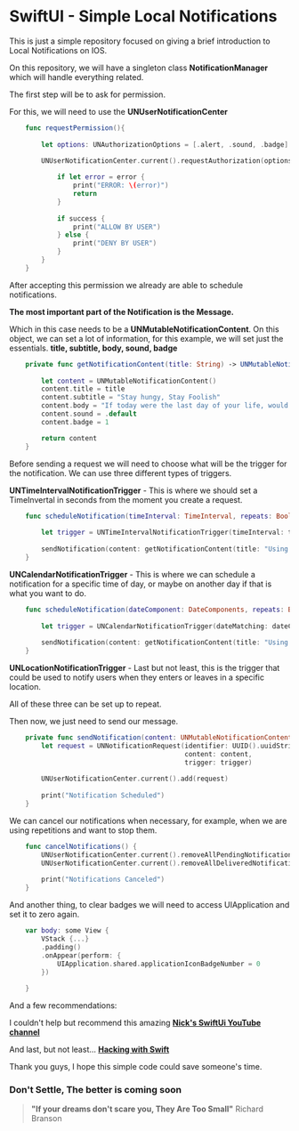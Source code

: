 #  SwiftUI - Simple Local Notifications

This is just a simple repository focused on giving a brief introduction to Local Notifications on IOS.

On this repository, we will have a singleton class **NotificationManager** which will handle everything related.

The first step will be to ask for permission.

For this, we will need to use the **UNUserNotificationCenter**

```swift
    func requestPermission(){
        
        let options: UNAuthorizationOptions = [.alert, .sound, .badge]
        
        UNUserNotificationCenter.current().requestAuthorization(options: options) { (success, error) in

            if let error = error {
                print("ERROR: \(error)")
                return
            }
            
            if success {
                print("ALLOW BY USER")
            } else {
                print("DENY BY USER")
            }
        }
    }
```

After accepting this permission we already are able to schedule notifications. 

**The most important part of the Notification is the Message.**

Which in this case needs to be a **UNMutableNotificationContent**. 
On this object, we can set a lot of information, 
for this example, we will set just the essentials. 
**title, subtitle, body, sound, badge**

```swift
    private func getNotificationContent(title: String) -> UNMutableNotificationContent {
        
        let content = UNMutableNotificationContent()
        content.title = title
        content.subtitle = "Stay hungy, Stay Foolish"
        content.body = "If today were the last day of your life, would you want to do what you are about to do today?"
        content.sound = .default
        content.badge = 1

        return content
    }
```

Before sending a request we will need to choose what will be the trigger for the notification.
We can use three different types of triggers.

**UNTimeIntervalNotificationTrigger** - This is where we should set a TimeInvertal in seconds from the moment you create a request.
```swift
    func scheduleNotification(timeInterval: TimeInterval, repeats: Bool) {
        
        let trigger = UNTimeIntervalNotificationTrigger(timeInterval: timeInterval, repeats: repeats)
        
        sendNotification(content: getNotificationContent(title: "Using TimeInterval"), trigger: trigger)
    }
```

**UNCalendarNotificationTrigger** - This is where we can schedule a notification for a specific time of day, 
or maybe on another day if that is what you want to do.
```swift
    func scheduleNotification(dateComponent: DateComponents, repeats: Bool) {
        
        let trigger = UNCalendarNotificationTrigger(dateMatching: dateComponent, repeats: repeats)
        
        sendNotification(content: getNotificationContent(title: "Using DateComponents"), trigger: trigger)
    }
```

**UNLocationNotificationTrigger** - Last but not least, this is the trigger that could be used to notify users when they
enters or leaves in a specific location. 

All of these three can be set up to repeat.

Then now, we just need to send our message. 
```swift
    private func sendNotification(content: UNMutableNotificationContent, trigger: UNNotificationTrigger) {
        let request = UNNotificationRequest(identifier: UUID().uuidString,
                                            content: content,
                                            trigger: trigger)
        
        UNUserNotificationCenter.current().add(request)
        
        print("Notification Scheduled")
    }
```

We can cancel our notifications when necessary, for example, when we are using repetitions and want to stop them.
```swift
    func cancelNotifications() {
        UNUserNotificationCenter.current().removeAllPendingNotificationRequests()
        UNUserNotificationCenter.current().removeAllDeliveredNotifications()
        
        print("Notifications Canceled")
    }
```

And another thing, to clear badges we will need to access UIApplication and set it to zero again.
```swift
    var body: some View {
        VStack {...}
        .padding()
        .onAppear(perform: {
            UIApplication.shared.applicationIconBadgeNumber = 0
        })
        
    }
```


And a few recommendations:

I couldn't help but recommend this amazing **[Nick's SwiftUi YouTube channel](https://www.youtube.com/@SwiftfulThinking)** 

And last, but not least... 
**[Hacking with Swift](https://www.hackingwithswift.com/)**

Thank you guys, I hope this simple code could save someone's time.
### **Don't Settle, The better is coming soon**

>**"If your dreams don't scare you, They Are Too Small"** Richard Branson
